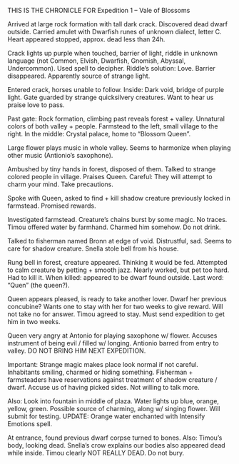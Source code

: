 THIS IS THE CHRONICLE FOR Expedition 1 – Vale of Blossoms

Arrived at large rock formation with tall dark crack. Discovered dead dwarf outside. Carried amulet with Dwarfish runes of unknown dialect, letter C. Heart appeared stopped, approx. dead less than 24h.

Crack lights up purple when touched, barrier of light, riddle in unknown language (not Common, Elvish, Dwarfish, Gnomish, Abyssal, Undercommon). Used spell to decipher. Riddle’s solution: Love. Barrier disappeared. Apparently source of strange light.

Entered crack, horses unable to follow. Inside: Dark void, bridge of purple light. Gate guarded by strange quicksilvery creatures. Want to hear us praise love to pass.

Past gate: Rock formation, climbing past reveals forest + valley. Unnatural colors of both valley + people. Farmstead to the left, small village to the right. In the middle: Crystal palace, home to “Blossom Queen”.

Large flower plays music in whole valley. Seems to harmonize when playing other music (Antionio’s saxophone).

Ambushed by tiny hands in forest, disposed of them. Talked to strange colored people in village. Praises Queen. Careful: They will attempt to charm your mind. Take precautions.

Spoke with Queen, asked to find + kill shadow creature previously locked in farmstead. Promised rewards.

Investigated farmstead. Creature’s chains burst by some magic. No traces. Timou offered water by farmhand. Charmed him somehow. Do not drink.

Talked to fisherman named Bronn at edge of void. Distrustful, sad. Seems to care for shadow creature. Snella stole bell from his house.

Rung bell in forest, creature appeared. Thinking it would be fed. Attempted to calm creature by petting + smooth jazz. Nearly worked, but pet too hard. Had to kill it. When killed: appeared to be dwarf found outside. Last word: “Quen” (the queen?).

Queen appears pleased, is ready to take another lover. Dwarf her previous concubine? Wants one to stay with her for two weeks to give reward. Will not take no for answer. Timou agreed to stay. Must send expedition to get him in two weeks.

Queen very angry at Antonio for playing saxophone w/ flower. Accuses instrument of being evil / filled w/ longing. Antionio barred from entry to valley. DO NOT BRING HIM NEXT EXPEDITION.

Important: Strange magic makes place look normal if not careful. Inhabitants smiling, charmed or hiding something. Fisherman + farmsteaders have reservations against treatment of shadow creature / dwarf. Accuse us of having picked sides. Not willing to talk more.

Also: Look into fountain in middle of plaza. Water lights up blue, orange, yellow, green. Possible source of charming, along w/ singing flower. Will submit for testing. UPDATE: Orange water enchanted with Intensify Emotions spell.

At entrance, found previous dwarf corpse turned to bones. Also: Timou’s body, looking dead. Snella’s crow explains our bodies also appeared dead while inside. Timou clearly NOT REALLY DEAD. Do not bury.